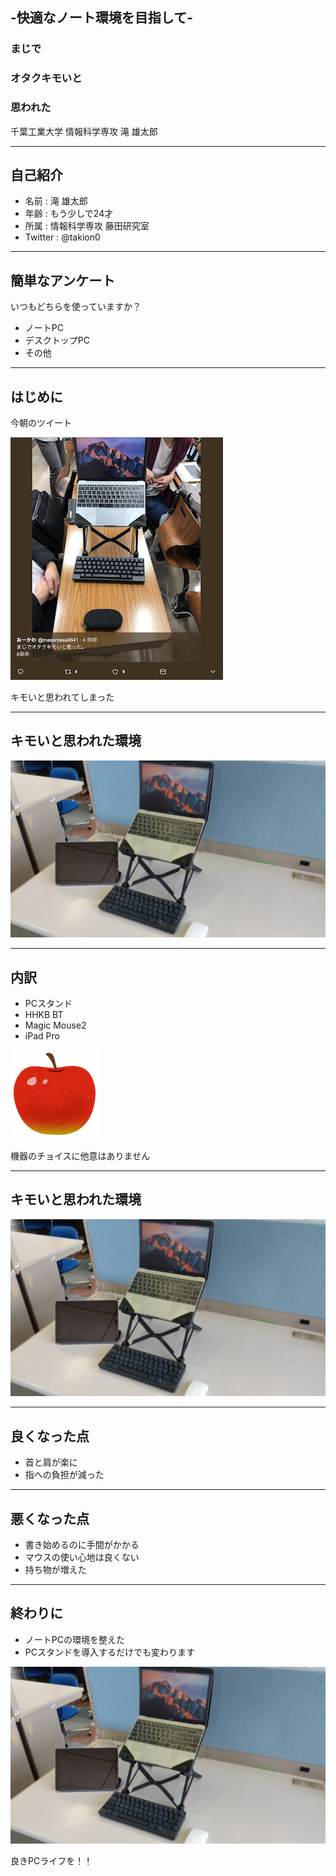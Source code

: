 ## -快適なノート環境を目指して-
### まじで
### オタクキモいと
### 思われた

千葉工業大学 情報科学専攻 滝 雄太郎

---

## 自己紹介

* 名前 : 滝 雄太郎
* 年齢 : もう少しで24才
* 所属 : 情報科学専攻 藤田研究室
* Twitter : @takion0

---

## 簡単なアンケート

いつもどちらを使っていますか？

* ノートPC
* デスクトップPC
* その他

---

## はじめに

今朝のツイート

![キモいツイート](images/OTKIMOI.png)

キモいと思われてしまった

---

## キモいと思われた環境

![キモいらしい環境](images/KIMOI.jpeg)


---

## 内訳

* PCスタンド
* HHKB BT
* Magic Mouse2
* iPad Pro

![りんごの画像](images/RINGO.png)

機器のチョイスに他意はありません

---

## キモいと思われた環境

![キモいらしい環境](images/KIMOI.jpeg)


---


## 良くなった点

* 首と肩が楽に
* 指への負担が減った

---

## 悪くなった点

* 書き始めるのに手間がかかる
* マウスの使い心地は良くない
* 持ち物が増えた

---

## 終わりに

* ノートPCの環境を整えた
* PCスタンドを導入するだけでも変わります

![キモいらしい環境小さい方](images/KIMOI_S.jpeg)

良きPCライフを！！